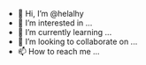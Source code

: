- 👋 Hi, I’m @helalhy
- 👀 I’m interested in ...
- 🌱 I’m currently learning ...
- 💞️ I’m looking to collaborate on ...
- 📫 How to reach me ...

<!---
helalhy/helalhy is a ✨ special ✨ repository because its `README.md` (this file) appears on your GitHub profile.
You can click the Preview link to take a look at your changes.
--->
